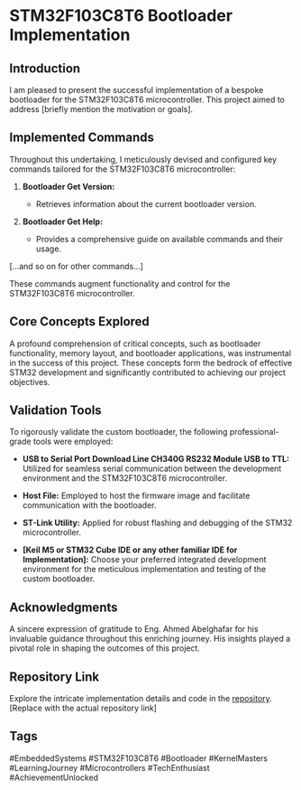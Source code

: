 # STM32F103C8T6 Bootloader Implementation

## Introduction
I am pleased to present the successful implementation of a bespoke bootloader for the STM32F103C8T6 microcontroller. This project aimed to address [briefly mention the motivation or goals].

## Implemented Commands
Throughout this undertaking, I meticulously devised and configured key commands tailored for the STM32F103C8T6 microcontroller:

1. **Bootloader Get Version:**
   - Retrieves information about the current bootloader version.

2. **Bootloader Get Help:**
   - Provides a comprehensive guide on available commands and their usage.

[...and so on for other commands...]

These commands augment functionality and control for the STM32F103C8T6 microcontroller.

## Core Concepts Explored
A profound comprehension of critical concepts, such as bootloader functionality, memory layout, and bootloader applications, was instrumental in the success of this project. These concepts form the bedrock of effective STM32 development and significantly contributed to achieving our project objectives.

## Validation Tools
To rigorously validate the custom bootloader, the following professional-grade tools were employed:

- **USB to Serial Port Download Line CH340G RS232 Module USB to TTL:** Utilized for seamless serial communication between the development environment and the STM32F103C8T6 microcontroller.

- **Host File:** Employed to host the firmware image and facilitate communication with the bootloader.

- **ST-Link Utility:** Applied for robust flashing and debugging of the STM32 microcontroller.

- **[Keil M5 or STM32 Cube IDE or any other familiar IDE for Implementation]:** Choose your preferred integrated development environment for the meticulous implementation and testing of the custom bootloader.

## Acknowledgments
A sincere expression of gratitude to Eng. Ahmed Abelghafar for his invaluable guidance throughout this enriching journey. His insights played a pivotal role in shaping the outcomes of this project.

## Repository Link
Explore the intricate implementation details and code in the [repository](#). [Replace with the actual repository link]

## Tags
#EmbeddedSystems #STM32F103C8T6 #Bootloader #KernelMasters #LearningJourney #Microcontrollers #TechEnthusiast #AchievementUnlocked

